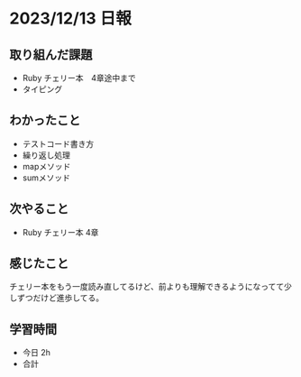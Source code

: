 # 2023/12/13 日報

## 取り組んだ課題
- Ruby チェリー本　4章途中まで
- タイピング

## わかったこと
- テストコード書き方
- 繰り返し処理
- mapメソッド
- sumメソッド

## 次やること
- Ruby チェリー本 4章

## 感じたこと
チェリー本をもう一度読み直してるけど、前よりも理解できるようになってて少しずつだけど進歩してる。

## 学習時間
- 今日 2h
- 合計 
